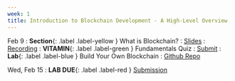 ```yaml
---
week: 1
title: Introduction to Blockchain Development - A High-Level Overview
---
```


Feb 9
: **Section**{: .label .label-yellow } What is Blockchain?
  : [Slides](https://docs.google.com/presentation/d/1YwWCaatLVcMg-qEgWuvKmEHuDPI24kE_l5DFTkHXHYw/edit?usp=sharing)
    : [Recording](https://youtu.be/tYbL0r3Mtck)
: **VITAMIN**{: .label .label-green } Fundamentals Quiz
  : [Submit](https://forms.gle/7p6iJnve17FGoCNbA)
    <!-- : [Solutions](#) -->
: **Lab**{: .label .label-blue } Build Your Own Blockchain
  : [Github Repo](https://github.com/BerkeleyBlockchain/dev-decal-sp23/tree/master/hw1-Build%20a%20Blockchain%20in%20Python)

Wed, Feb 15
: **LAB DUE**{: .label .label-red } [Submission](https://forms.gle/JCxMEAG5wqaULsz6A)
